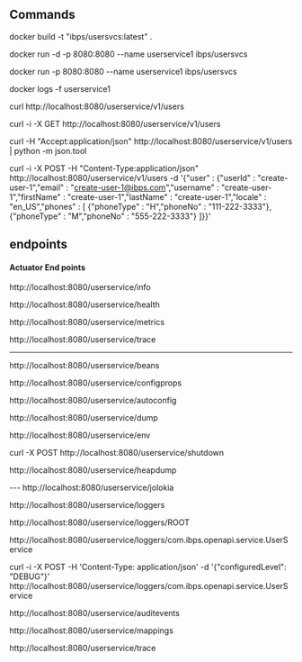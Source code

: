 ## Commands


docker build -t "ibps/usersvcs:latest" .

docker run -d -p 8080:8080 --name userservice1 ibps/usersvcs

docker run  -p 8080:8080 --name userservice1 ibps/usersvcs

docker  logs -f userservice1

curl http://localhost:8080/userservice/v1/users

curl -i -X GET http://localhost:8080/userservice/v1/users

curl -H "Accept:application/json" http://localhost:8080/userservice/v1/users | python -m json.tool

curl -i -X POST -H "Content-Type:application/json" http://localhost:8080/userservice/v1/users -d '{"user" : {"userId" : "create-user-1","email" : "create-user-1@ibps.com","username" : "create-user-1","firstName" : "create-user-1","lastName" : "create-user-1","locale" : "en_US","phones" : [ {"phoneType" : "H","phoneNo" : "111-222-3333"}, {"phoneType" : "M","phoneNo" : "555-222-3333"} ]}}'


## endpoints

#### Actuator End points
http://localhost:8080/userservice/info

http://localhost:8080/userservice/health

http://localhost:8080/userservice/metrics

http://localhost:8080/userservice/trace

----


http://localhost:8080/userservice/beans

http://localhost:8080/userservice/configprops

http://localhost:8080/userservice/autoconfig

http://localhost:8080/userservice/dump

http://localhost:8080/userservice/env

curl -X POST http://localhost:8080/userservice/shutdown

http://localhost:8080/userservice/heapdump

---  http://localhost:8080/userservice/jolokia

http://localhost:8080/userservice/loggers

http://localhost:8080/userservice/loggers/ROOT

http://localhost:8080/userservice/loggers/com.ibps.openapi.service.UserService

curl -i -X POST -H 'Content-Type: application/json' -d '{"configuredLevel": "DEBUG"}' http://localhost:8080/userservice/loggers/com.ibps.openapi.service.UserService

http://localhost:8080/userservice/auditevents

http://localhost:8080/userservice/mappings

http://localhost:8080/userservice/trace